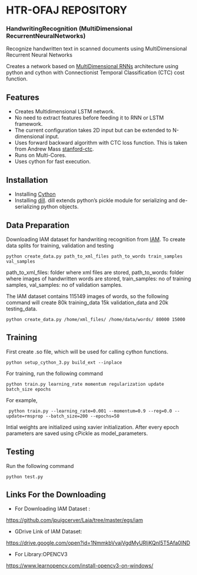 # HTR-OFAJ REPOSITORY
### HandwritingRecognition (MultiDimensional RecurrentNeuralNetworks)
Recognize handwritten text in scanned documents using MultiDimensional Recurrent Neural Networks

Creates a network based on [MultiDimensional RNNs](http://people.idsia.ch/~juergen/nips2009.pdf) architecture using python and cython with Connectionist Temporal Classification (CTC) cost function. 

## Features
* Creates Multidimensional LSTM network.
* No need to extract features before feeding it to RNN or LSTM framework.
* The current configuration takes 2D input but can be extended to N-dimensional input.
* Uses forward backward algorithm with CTC loss function. This is taken from Andrew Mass [stanford-ctc](https://github.com/amaas/stanford-ctc).
* Runs on Multi-Cores.
* Uses cython for fast execution.

## Installation
* Installing [Cython](http://cython.readthedocs.io/en/latest/src/quickstart/install.html)
* Installing [dill](https://pypi.python.org/pypi/dill). dill extends python’s pickle module for serializing and de-serializing python objects.

## Data Preparation
Downloading IAM dataset for handwriting recognition from [IAM](http://www.fki.inf.unibe.ch/databases/iam-handwriting-database).
To create data splits for training, validation and testing 

```
python create_data.py path_to_xml_files path_to_words train_samples val_samples 
```

path_to_xml_files: folder where xml files are stored, path_to_words: folder where images of handwritten words are stored, train_samples: no of training samples, val_samples: no of validation samples.

The IAM dataset contains 115149 images of words, so the following command will create 80k training_data 15k validation_data and 20k testing_data. 

```
python create_data.py /home/xml_files/ /home/data/words/ 80000 15000
```
## Training
First create .so file, which will be used for calling cython functions. 

```
python setup_cython_3.py build_ext --inplace
```

For training, run the following command

```
python train.py learning_rate momentum regularization update batch_size epochs
```

For example,

```
 python train.py --learning_rate=0.001 --momentum=0.9 --reg=0.0 --update=rmsprop --batch_size=200 --epochs=50
```
Intial weights are initialized using xavier initialization. After every epoch parameters are saved using cPickle as model_parameters.

## Testing
Run the following command
```
python test.py
```

## Links For the Downloading

* For Downloading IAM Dataset :

https://github.com/jpuigcerver/Laia/tree/master/egs/iam

* GDrive Link of IAM Dataset:

https://drive.google.com/open?id=1NmmkbVvajVgdMyURljKQnl5T5Afa0IND

* For Library:OPENCV3

https://www.learnopencv.com/install-opencv3-on-windows/

